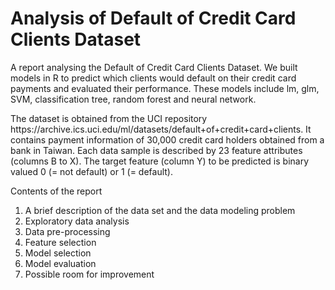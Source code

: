 # Analysis of Default of Credit Card Clients Dataset

<p> 
  A report analysing the Default of Credit Card Clients Dataset. 
  We built models in R to predict which clients would default on their credit card payments and evaluated their performance. 
  These models include lm, glm, SVM, classification tree, random forest and neural network. 
</p>

<p> 
  The dataset is obtained from the UCI repository https://archive.ics.uci.edu/ml/datasets/default+of+credit+card+clients.
  It contains payment information of 30,000 credit card holders obtained from a bank in Taiwan. 
  Each data sample is described by 23 feature attributes (columns B to X). 
  The target feature (column Y) to be predicted is binary valued 0 (= not default) or 1 (= default). 
</p>

<p> Contents of the report </p>
<ol>
  <li> A brief description of the data set and the data modeling problem </li>
  <li> Exploratory data analysis </li>
  <li> Data pre-processing </li>
  <li> Feature selection </li>
  <li> Model selection </li>
  <li> Model evaluation </li>
  <li> Possible room for improvement </li>
</ol>
